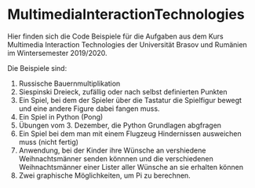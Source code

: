 # MultimediaInteractionTechnologies


Hier finden sich die Code Beispiele für die Aufgaben aus dem Kurs Multimedia Interaction Technologies der Universität Brasov und Rumänien im Wintersemester 2019/2020.

Die Beispiele sind:

1. Russische Bauernmultiplikation
2. Siespinski Dreieck, zufällig oder nach selbst definierten Punkten
3. Ein Spiel, bei dem der Spieler über die Tastatur die Spielfigur bewegt und eine andere Figure dabei fangen muss.
4. Ein Spiel in Python (Pong)
5. Übungen vom 3. Dezember, die Python Grundlagen abgfragen
6. Ein Spiel bei dem man mit einem Flugzeug Hindernissen ausweichen muss (nicht fertig)
7. Anwendung, bei der Kinder ihre Wünsche an vershiedene Weihnachtsmänner senden könnnen und die verschiedenen Weihnachtsmänner einer Lister aller Wünsche an sie erhalten können
8. Zwei graphische Möglichkeiten, um Pi zu berechnen.
